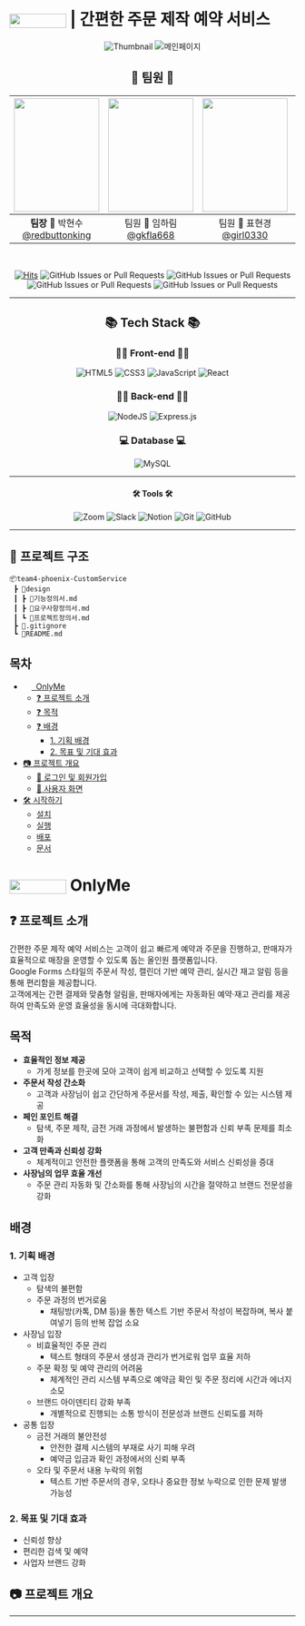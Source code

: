 # <span><img src="https://github.com/user-attachments/assets/970984fd-bd12-4314-9597-9f9c68c0ed76" width="100" height="25" align='center'/> | <span>간편한 주문 제작 예약 서비스</span>

<div align=center>

![Thumbnail]()
![메인페이지]()

## 👋 팀원 👋

| [<img src="https://github.com/user-attachments/assets/e88c805a-a1c6-4b3a-adaf-f85f769eccb0" width="150" height="200"/>](https://github.com/redbuttonking) | [<img src="https://github.com/user-attachments/assets/de8495b8-8162-4781-b7ef-cb56bee6b9b7" width="150" height="200"/>](https://github.com/gkfla668) | [<img src="https://github.com/user-attachments/assets/5b3f59f4-ccf1-4848-944b-1cf6c97d5194" width="150" height="200"/>](https://github.com/girl0330) | [<img src="https://github.com/user-attachments/assets/2467425a-accf-4f86-8d99-267982df769d" width="150" height="200"/>](https://github.com/ejjang2030) |
| :-------------------------------------------------------------------------------------------------------------------------------------------------------: | :--------------------------------------------------------------------------------------------------------------------------------------------------: | :--------------------------------------------------------------------------------------------------------------------------------------------------: | :----------------------------------------------------------------------------------------------------------------------------------------------------: |
|                                         **팀장** 🎲 박현수<br/>[@redbuttonking](https://github.com/redbuttonking)                                         |                                             팀원 🐣 임하림<br/>[@gkfla668](https://github.com/gkfla668)                                              |                                             팀원 🥰 표현경<br/>[@girl0330](https://github.com/girl0330)                                              |                                            팀원 🐭 장은재<br/>[@ejjang2030](https://github.com/ejjang2030)                                             |

<br/>
</div>

<div align=center>

[![Hits](https://hits.seeyoufarm.com/api/count/incr/badge.svg?url=https%3A%2F%2Fgithub.com%2FDev-FE-3%2Fteam4-phoenix-CustomService&count_bg=%238FE109&title_bg=%23929292&icon=tinder.svg&icon_color=%238FE109&title=hits&edge_flat=false)](https://hits.seeyoufarm.com)
![GitHub Issues or Pull Requests](https://img.shields.io/github/issues/Dev-FE-3/team4-phoenix-CustomService)
![GitHub Issues or Pull Requests](https://img.shields.io/github/issues-closed/Dev-FE-3/team4-phoenix-CustomService)
![GitHub Issues or Pull Requests](https://img.shields.io/github/issues-pr/Dev-FE-3/team4-phoenix-CustomService?color=0088ff)
![GitHub Issues or Pull Requests](https://img.shields.io/github/issues-pr-closed/Dev-FE-3/team4-phoenix-CustomService?color=0088ff)

</div>

---

<div align=center>
 
## 📚 Tech Stack 📚
</div>

<div align=center>

### 🧑‍💻 Front-end 🧑‍💻

![HTML5](https://img.shields.io/badge/html5-%23E34F26.svg?style=for-the-badge&logo=html5&logoColor=white)
![CSS3](https://img.shields.io/badge/css3-%231572B6.svg?style=for-the-badge&logo=css3&logoColor=white)
![JavaScript](https://img.shields.io/badge/javascript-%23323330.svg?style=for-the-badge&logo=javascript&logoColor=%23F7DF1E)
![React](https://img.shields.io/badge/react-%2320232a.svg?style=for-the-badge&logo=react&logoColor=%2361DAFB)

### 🧑‍💻 Back-end 🧑‍💻

![NodeJS](https://img.shields.io/badge/node.js-6DA55F?style=for-the-badge&logo=node.js&logoColor=white)
![Express.js](https://img.shields.io/badge/express.js-%23404d59.svg?style=for-the-badge&logo=express&logoColor=%2361DAFB)

### 💻 Database 💻

![MySQL](https://img.shields.io/badge/mysql-4479A1.svg?style=for-the-badge&logo=mysql&logoColor=white)

</div>

---

<div align=center>

#### 🛠 Tools 🛠

</div>

<div align=center>

![Zoom](https://img.shields.io/badge/Zoom-2D8CFF?style=for-the-badge&logo=zoom&logoColor=white)
![Slack](https://img.shields.io/badge/Slack-4A154B?style=for-the-badge&logo=slack&logoColor=white)
![Notion](https://img.shields.io/badge/Notion-%23000000.svg?style=for-the-badge&logo=notion&logoColor=white)
![Git](https://img.shields.io/badge/git-%23F05033.svg?style=for-the-badge&logo=git&logoColor=white)
![GitHub](https://img.shields.io/badge/github-%23121011.svg?style=for-the-badge&logo=github&logoColor=white)

</div>

---

## 📄 프로젝트 구조

```
📦team4-phoenix-CustomService
 ┣ 📂design
 ┃ ┣ 📜기능정의서.md
 ┃ ┣ 📜요구사항정의서.md
 ┃ ┗ 📜프로젝트정의서.md
 ┣ 📜.gitignore
 ┗ 📜README.md
```

## 목차

- [<img src="https://github.com/user-attachments/assets/970984fd-bd12-4314-9597-9f9c68c0ed76" width="15" height="15" align='center'/>&nbsp; OnlyMe ](#-onlyme)
  - [❓ 프로젝트 소개 ](#-프로젝트-소개)
  - [❓ 목적 ](#목적)
  - [❓ 배경 ](#배경)
    - [1. 기획 배경 ](#1-기획-배경)
    - [2. 목표 및 기대 효과 ](#2-목표-및-기대-효과)
- [📷 프로젝트 개요 ](#-프로젝트-개요)
  - [🔎 로그인 및 회원가입 ](#-로그인-및-회원가입)
  - [🔎 사용자 화면 ](#-사용자-화면)
- [🛠 시작하기](#-시작하기)
  - [설치](#설치)
  - [실행](#실행)
  - [배포](#배포)
  - [문서](#문서)

# <img src="https://github.com/user-attachments/assets/970984fd-bd12-4314-9597-9f9c68c0ed76" width="100" height="25" align='center'/> OnlyMe

## ❓ 프로젝트 소개

간편한 주문 제작 예약 서비스는 고객이 쉽고 빠르게 예약과 주문을 진행하고, 판매자가 효율적으로 매장을 운영할 수 있도록 돕는 올인원 플랫폼입니다. <br>
Google Forms 스타일의 주문서 작성, 캘린더 기반 예약 관리, 실시간 재고 알림 등을 통해 편리함을 제공합니다.
<br>
고객에게는 간편 결제와 맞춤형 알림을, 판매자에게는 자동화된 예약·재고 관리를 제공하여 만족도와 운영 효율성을 동시에 극대화합니다.

## 목적

- **효율적인 정보 제공**
  - 가게 정보를 한곳에 모아 고객이 쉽게 비교하고 선택할 수 있도록 지원
- **주문서 작성 간소화**
  - 고객과 사장님이 쉽고 간단하게 주문서를 작성, 제출, 확인할 수 있는 시스템 제공
- **페인 포인트 해결**
  - 탐색, 주문 제작, 금전 거래 과정에서 발생하는 불편함과 신뢰 부족 문제를 최소화
- **고객 만족과 신뢰성 강화**
  - 체계적이고 안전한 플랫폼을 통해 고객의 만족도와 서비스 신뢰성을 증대
- **사장님의 업무 효율 개선**
  - 주문 관리 자동화 및 간소화를 통해 사장님의 시간을 절약하고 브랜드 전문성을 강화

## 배경

### 1. 기획 배경

- 고객 입장
  - 탐색의 불편함
  - 주문 과정의 번거로움
    - 채팅방(카톡, DM 등)을 통한 텍스트 기반 주문서 작성이 복잡하며, 복사 붙여넣기 등의 반복 잡업 소요
- 사장님 입장
  - 비효율적인 주문 관리
    - 텍스트 형태의 주문서 생성과 관리가 번거로워 업무 효율 저하
  - 주문 확정 및 예약 관리의 어려움
    - 체계적인 관리 시스템 부족으로 예약금 확인 및 주문 정리에 시간과 에너지 소모
  - 브랜드 아이덴티티 강화 부족
    - 개별적으로 진행되는 소통 방식이 전문성과 브랜드 신뢰도를 저하
- 공통 입장
  - 금전 거래의 불안전성
    - 안전한 결제 시스템의 부재로 사기 피해 우려
    - 예약금 입금과 확인 과정에서의 신뢰 부족
  - 오타 및 주문서 내용 누락의 위험
    - 텍스트 기반 주문서의 경우, 오타나 중요한 정보 누락으로 인한 문제 발생 가능성

### 2. 목표 및 기대 효과

- 신뢰성 향상
- 편리한 검색 및 예약
- 사업자 브랜드 강화

## 📷 프로젝트 개요

---
